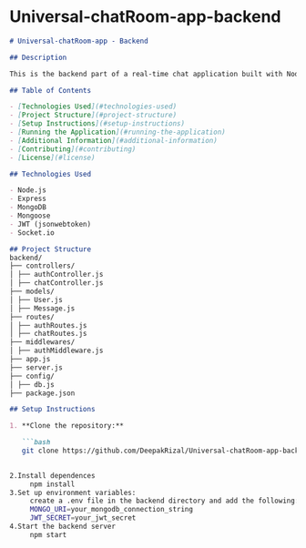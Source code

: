 # Universal-chatRoom-app-backend
```markdown
# Universal-chatRoom-app - Backend

## Description

This is the backend part of a real-time chat application built with Node.js and Express. It provides APIs for user authentication, message handling, and real-time communication via Socket.io.

## Table of Contents

- [Technologies Used](#technologies-used)
- [Project Structure](#project-structure)
- [Setup Instructions](#setup-instructions)
- [Running the Application](#running-the-application)
- [Additional Information](#additional-information)
- [Contributing](#contributing)
- [License](#license)

## Technologies Used

- Node.js
- Express
- MongoDB
- Mongoose
- JWT (jsonwebtoken)
- Socket.io

## Project Structure
backend/
├── controllers/
│ ├── authController.js
│ ├── chatController.js
├── models/
│ ├── User.js
│ ├── Message.js
├── routes/
│ ├── authRoutes.js
│ ├── chatRoutes.js
├── middlewares/
│ ├── authMiddleware.js
├── app.js
├── server.js
├── config/
│ ├── db.js
├── package.json

## Setup Instructions

1. **Clone the repository:**

   ```bash
   git clone https://github.com/DeepakRizal/Universal-chatRoom-app-backend.git
 

2.Install dependences
     npm install
3.Set up environment variables:
     create a .env file in the backend directory and add the following:
     MONGO_URI=your_mongodb_connection_string
     JWT_SECRET=your_jwt_secret
4.Start the backend server
     npm start

